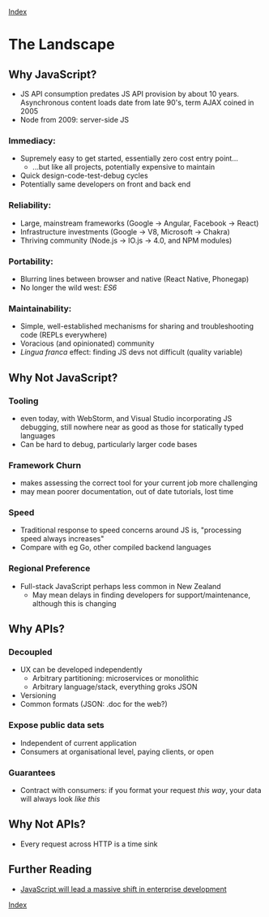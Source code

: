 [ Index ](../README.md)

# The Landscape

## Why JavaScript?

* JS API consumption predates JS API provision by about 10 years. Asynchronous content loads date from late 90's, term AJAX coined in 2005
* Node from 2009: server-side JS

### Immediacy:
* Supremely easy to get started, essentially zero cost entry point...
  * ...but like all projects, potentially expensive to maintain
* Quick design-code-test-debug cycles
* Potentially same developers on front and back end

### Reliability:
* Large, mainstream frameworks (Google -> Angular, Facebook -> React)
* Infrastructure investments (Google -> V8, Microsoft -> Chakra)
* Thriving community (Node.js -> IO.js -> 4.0, and NPM modules)

### Portability:
* Blurring lines between browser and native (React Native, Phonegap)
* No longer the wild west: *ES6*

### Maintainability:
* Simple, well-established mechanisms for sharing and troubleshooting code (REPLs everywhere)
* Voracious (and opinionated) community
* _Lingua franca_ effect: finding JS devs not difficult (quality variable)
 

## Why Not JavaScript?

### Tooling 
* even today, with WebStorm, and Visual Studio incorporating JS debugging, still nowhere near as good as those for statically typed languages
* Can be hard to debug, particularly larger code bases

### Framework Churn
* makes assessing the correct tool for your current job more challenging
* may mean poorer documentation, out of date tutorials, lost time

### Speed
* Traditional response to speed concerns around JS is, "processing speed always increases"
* Compare with eg Go, other compiled backend languages

### Regional Preference
* Full-stack JavaScript perhaps less common in New Zealand
  * May mean delays in finding developers for support/maintenance, although this is changing


## Why APIs?

### Decoupled
* UX can be developed independently
  * Arbitrary partitioning: microservices or monolithic
  * Arbitrary language/stack, everything groks JSON
* Versioning
* Common formats (JSON: .doc for the web?)

### Expose public data sets
* Independent of current application
* Consumers at organisational level, paying clients, or open

### Guarantees
* Contract with consumers: if you format your request _this way_, your data will always look _like this_


## Why Not APIs?
* Every request across HTTP is a time sink

## Further Reading

* [JavaScript will lead a massive shift in enterprise development](http://www.infoworld.com/article/2907190/javascript/javascript-will-lead-a-massive-shift-in-enterprise-development.html)

[ Index ](../README.md)
